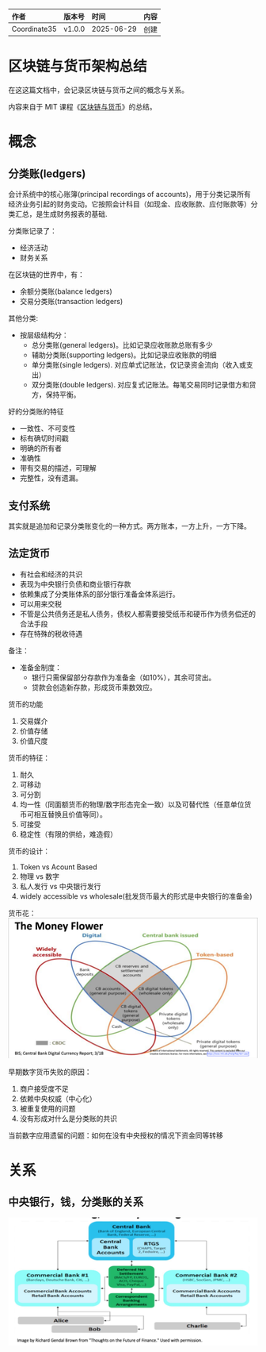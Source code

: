 | 作者 | 版本号 | 时间 | 内容 |
| :--- | :--- | :--- | :--- |
| Coordinate35 | v1.0.0 | 2025-06-29 | 创建 |

# 区块链与货币架构总结

在这这篇文档中，会记录区块链与货币之间的概念与关系。

内容来自于 MIT 课程《[区块链与货币](https://ocw.mit.edu/courses/15-s12-blockchain-and-money-fall-2018/download/)》的总结。

# 概念

## 分类账(ledgers)

会计系统中的核心账簿(principal recordings of accounts)，用于分类记录所有经济业务引起的财务变动。它按照会计科目（如现金、应收账款、应付账款等）分类汇总，是生成财务报表的基础. 

分类账记录了：
* 经济活动
* 财务关系

在区块链的世界中，有：
* 余额分类账(balance ledgers)
* 交易分类账(transaction ledgers)

其他分类:
* 按层级结构分：
  * 总分类账(general ledgers)。比如记录应收账款总账有多少
  * 辅助分类账(supporting ledgers)。比如记录应收账款的明细
  * 单分类账(single ledgers). 对应单式记账法，仅记录资金流向（收入或支出）
  * 双分类账(double ledgers). 对应复式记账法。每笔交易同时记录借方和贷方，保持平衡。

好的分类账的特征
* 一致性、不可变性
* 标有确切时间戳
* 明确的所有者
* 准确性
* 带有交易的描述，可理解
* 完整性，没有遗漏。
	
## 支付系统

其实就是追加和记录分类账变化的一种方式。两方账本，一方上升，一方下降。

## 法定货币

* 有社会和经济的共识
* 表现为中央银行负债和商业银行存款
* 依赖集成了分类账体系的部分银行准备金体系运行。
* 可以用来交税
* 不管是公共债务还是私人债务，债权人都需要接受纸币和硬币作为债务偿还的合法手段
* 存在特殊的税收待遇

备注：
* 准备金制度：
  * 银行只需保留部分存款作为准备金（如10%），其余可贷出。
  * 贷款会创造新存款，形成货币乘数效应。


货币的功能
1. 交易媒介
2. 价值存储
3. 价值尺度

货币的特征：
1. 耐久
2. 可移动
3. 可分割
4. 均一性（同面额货币的物理/数字形态完全一致）以及可替代性（任意单位货币可相互替换且价值等同）。
5. 可接受
6. 稳定性（有限的供给，难造假）

货币的设计：
1. Token vs Acount Based
2. 物理 vs 数字
3. 私人发行 vs 中央银行发行
4. widely accessible vs wholesale(批发货币最大的形式是中央银行的准备金)

货币花：
![img](_static/mf.png)

早期数字货币失败的原因：
1. 商户接受度不足
2. 依赖中央权威（中心化）
3. 被重复使用的问题 
4. 没有形成对什么是分类账的共识

当前数字应用遗留的问题：如何在没有中央授权的情况下资金同等转移

# 关系

## 中央银行，钱，分类账的关系

![img](_static/cb&m&l.png)
